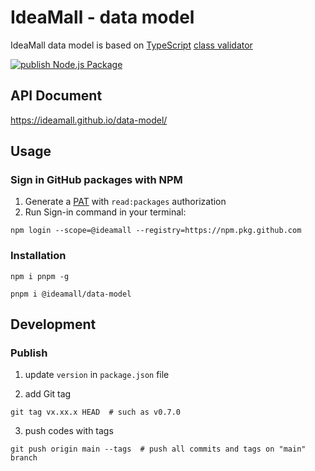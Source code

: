 # IdeaMall - data model

IdeaMall data model is based on [TypeScript][1] [class validator][2]

[![publish Node.js Package](https://github.com/IdeaMall/data-model/actions/workflows/publish.yml/badge.svg)][3]

## API Document

https://ideamall.github.io/data-model/

## Usage

### Sign in GitHub packages with NPM

1. Generate a [PAT][4] with `read:packages` authorization
2. Run Sign-in command in your terminal:

```shell
npm login --scope=@ideamall --registry=https://npm.pkg.github.com
```

### Installation

```shell
npm i pnpm -g

pnpm i @ideamall/data-model
```

## Development

### Publish

1. update `version` in `package.json` file

2. add Git tag

```shell
git tag vx.xx.x HEAD  # such as v0.7.0
```

3. push codes with tags

```shell
git push origin main --tags  # push all commits and tags on "main" branch
```

[1]: https://www.typescriptlang.org/
[2]: https://github.com/typestack/class-validator
[3]: https://github.com/IdeaMall/data-model/actions/workflows/publish.yml
[4]: https://github.com/settings/tokens
